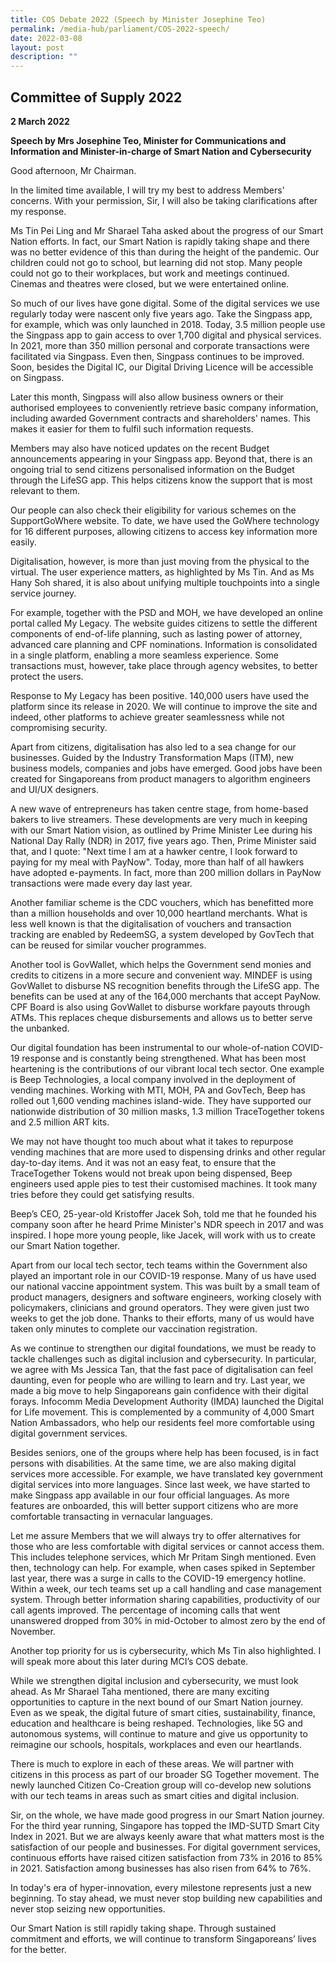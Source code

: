 ```yaml
---
title: COS Debate 2022 (Speech by Minister Josephine Teo)
permalink: /media-hub/parliament/COS-2022-speech/
date: 2022-03-08
layout: post
description: ""
---
```

## Committee of Supply 2022

**2 March 2022**

**Speech by Mrs Josephine Teo, Minister for Communications and Information and Minister-in-charge of Smart Nation and Cybersecurity**

Good afternoon, Mr Chairman. 

In the limited time available, I will try my best to address Members' concerns. With your permission, Sir, I will also be taking clarifications after my response.

Ms Tin Pei Ling and Mr Sharael Taha asked about the progress of our Smart Nation efforts. In fact, our Smart Nation is rapidly taking shape and there was no better evidence of this than during the height of the pandemic. Our children could not go to school, but learning did not stop. Many people could not go to their workplaces, but work and meetings continued. Cinemas and theatres were closed, but we were entertained online.

So much of our lives have gone digital. Some of the digital services we use regularly today were nascent only five years ago. Take the Singpass app, for example, which was only launched in 2018. Today, 3.5 million people use the Singpass app to gain access to over 1,700 digital and physical services. In 2021, more than 350 million personal and corporate transactions were facilitated via Singpass. Even then, Singpass continues to be improved. Soon, besides the Digital IC, our Digital Driving Licence will be accessible on Singpass.

Later this month, Singpass will also allow business owners or their authorised employees to conveniently retrieve basic company information, including awarded Government contracts and shareholders' names. This makes it easier for them to fulfil such information requests.

Members may also have noticed updates on the recent Budget announcements appearing in your Singpass app. Beyond that, there is an ongoing trial to send citizens personalised information on the Budget through the LifeSG app. This helps citizens know the support that is most relevant to them.

Our people can also check their eligibility for various schemes on the SupportGoWhere website. To date, we have used the GoWhere technology for 16 different purposes, allowing citizens to access key information more easily.

Digitalisation, however, is more than just moving from the physical to the virtual. The user experience matters, as highlighted by Ms Tin. And as Ms Hany Soh shared, it is also about unifying multiple touchpoints into a single service journey.

For example, together with the PSD and MOH, we have developed an online portal called My Legacy. The website guides citizens to settle the different components of end-of-life planning, such as lasting power of attorney, advanced care planning and CPF nominations. Information is consolidated in a single platform, enabling a more seamless experience. Some transactions must, however, take place through agency websites, to better protect the users.

Response to My Legacy has been positive. 140,000 users have used the platform since its release in 2020. We will continue to improve the site and indeed, other platforms to achieve greater seamlessness while not compromising security.

Apart from citizens, digitalisation has also led to a sea change for our businesses. Guided by the Industry Transformation Maps (ITM), new business models, companies and jobs have emerged. Good jobs have been created for Singaporeans from product managers to algorithm engineers and UI/UX designers.

A new wave of entrepreneurs has taken centre stage, from home-based bakers to live streamers. These developments are very much in keeping with our Smart Nation vision, as outlined by Prime Minister Lee during his National Day Rally (NDR) in 2017, five years ago. Then, Prime Minister said that, and I quote: "Next time I am at a hawker centre, I look forward to paying for my meal with PayNow". Today, more than half of all hawkers have adopted e-payments. In fact, more than 200 million dollars in PayNow transactions were made every day last year.

Another familiar scheme is the CDC vouchers, which has benefitted more than a million households and over 10,000 heartland merchants. What is less well known is that the digitalisation of vouchers and transaction tracking are enabled by RedeemSG, a system developed by GovTech that can be reused for similar voucher programmes.

Another tool is GovWallet, which helps the Government send monies and credits to citizens in a more secure and convenient way. MINDEF is using GovWallet to disburse NS recognition benefits through the LifeSG app. The benefits can be used at any of the 164,000 merchants that accept PayNow. CPF Board is also using GovWallet to disburse workfare payouts through ATMs. This replaces cheque disbursements and allows us to better serve the unbanked.

Our digital foundation has been instrumental to our whole-of-nation COVID-19 response and is constantly being strengthened. What has been most heartening is the contributions of our vibrant local tech sector. One example is Beep Technologies, a local company involved in the deployment of vending machines. Working with MTI, MOH, PA and GovTech, Beep has rolled out 1,600 vending machines island-wide. They have supported our nationwide distribution of 30 million masks, 1.3 million TraceTogether tokens and 2.5 million ART kits.

We may not have thought too much about what it takes to repurpose vending machines that are more used to dispensing drinks and other regular day-to-day items. And it was not an easy feat, to ensure that the TraceTogether Tokens would not break upon being dispensed, Beep engineers used apple pies to test their customised machines. It took many tries before they could get satisfying results.

Beep’s CEO, 25-year-old Kristoffer Jacek Soh, told me that he founded his company soon after he heard Prime Minister's NDR speech in 2017 and was inspired. I hope more young people, like Jacek, will work with us to create our Smart Nation together.

Apart from our local tech sector, tech teams within the Government also played an important role in our COVID-19 response. Many of us have used our national vaccine appointment system. This was built by a small team of product managers, designers and software engineers, working closely with policymakers, clinicians and ground operators. They were given just two weeks to get the job done. Thanks to their efforts, many of us would have taken only minutes to complete our vaccination registration.

As we continue to strengthen our digital foundations, we must be ready to tackle challenges such as digital inclusion and cybersecurity. In particular, we agree with Ms Jessica Tan, that the fast pace of digitalisation can feel daunting, even for people who are willing to learn and try. Last year, we made a big move to help Singaporeans gain confidence with their digital forays. Infocomm Media Development Authority (IMDA) launched the Digital for Life movement. This is complemented by a community of 4,000 Smart Nation Ambassadors, who help our residents feel more comfortable using digital government services.

Besides seniors, one of the groups where help has been focused, is in fact persons with disabilities. At the same time, we are also making digital services more accessible. For example, we have translated key government digital services into more languages. Since last week, we have started to make Singpass app available in our four official languages. As more features are onboarded, this will better support citizens who are more comfortable transacting in vernacular languages.

Let me assure Members that we will always try to offer alternatives for those who are less comfortable with digital services or cannot access them. This includes telephone services, which Mr Pritam Singh mentioned. Even then, technology can help. For example, when cases spiked in September last year, there was a surge in calls to the COVID-19 emergency hotline. Within a week, our tech teams set up a call handling and case management system. Through better information sharing capabilities, productivity of our call agents improved. The percentage of incoming calls that went unanswered dropped from 30% in mid-October to almost zero by the end of November.

Another top priority for us is cybersecurity, which Ms Tin also highlighted. I will speak more about this later during MCI’s COS debate.

While we strengthen digital inclusion and cybersecurity, we must look ahead. As Mr Sharael Taha mentioned, there are many exciting opportunities to capture in the next bound of our Smart Nation journey. Even as we speak, the digital future of smart cities, sustainability, finance, education and healthcare is being reshaped. Technologies, like 5G and autonomous systems, will continue to mature and give us opportunity to reimagine our schools, hospitals, workplaces and even our heartlands.

There is much to explore in each of these areas. We will partner with citizens in this process as part of our broader SG Together movement. The newly launched Citizen Co-Creation group will co-develop new solutions with our tech teams in areas such as smart cities and digital inclusion.

Sir, on the whole, we have made good progress in our Smart Nation journey. For the third year running, Singapore has topped the IMD-SUTD Smart City Index in 2021. But we are always keenly aware that what matters most is the satisfaction of our people and businesses. For digital government services, continuous efforts have raised citizen satisfaction from 73% in 2016 to 85% in 2021. Satisfaction among businesses has also risen from 64% to 76%.

In today's era of hyper-innovation, every milestone represents just a new beginning. To stay ahead, we must never stop building new capabilities and never stop seizing new opportunities.

Our Smart Nation is still rapidly taking shape. Through sustained commitment and efforts, we will continue to transform Singaporeans’ lives for the better.
